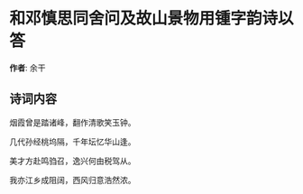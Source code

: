 # 和邓慎思同舍问及故山景物用锺字韵诗以答

**作者**: 余干

## 诗词内容

烟霞曾是踏诸峰，翻作清歌笑玉钟。

几代孙经桃坞隔，千年坛忆华山逢。

美才方赴鸣驺召，逸兴何由税驾从。

我亦江乡成阻阔，西风归意浩然浓。

